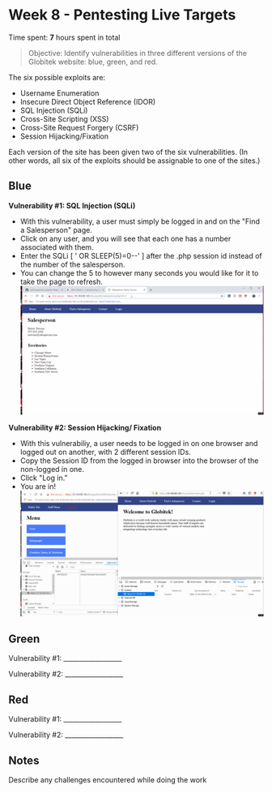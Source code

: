 # Week 8 - Pentesting Live Targets

Time spent: **7** hours spent in total

> Objective: Identify vulnerabilities in three different versions of the Globitek website: blue, green, and red.

The six possible exploits are:
* Username Enumeration
* Insecure Direct Object Reference (IDOR)
* SQL Injection (SQLi)
* Cross-Site Scripting (XSS)
* Cross-Site Request Forgery (CSRF)
* Session Hijacking/Fixation

Each version of the site has been given two of the six vulnerabilities. (In other words, all six of the exploits should be assignable to one of the sites.)

## Blue

**Vulnerability #1: SQL Injection (SQLi)**
- With this vulnerability, a user must simply be logged in and on the "Find a Salesperson" page.
- Click on any user, and you will see that each one has a number associated with them.
- Enter the SQLi [ ' OR SLEEP(5)=0--' ] after the .php session id instead of the number of the salesperson. 
- You can change the 5 to however many seconds you would like for it to take the page to refresh.
![](https://github.com/caitthecaptain/Codepath-Week-8/blob/master/sqlinjection.gif)



**Vulnerability #2: Session Hijacking/ Fixation**
- With this vulnerabiliy, a user needs to be logged in on one browser and logged out on another, with 2 different session IDs.
- Copy the Session ID from the logged in browser into the browser of the non-logged in one.
- Click "Log in."
- You are in!
![](https://github.com/caitthecaptain/Codepath-Week-8/blob/master/sessionhijack.gif)



## Green

Vulnerability #1: __________________

Vulnerability #2: __________________


## Red

Vulnerability #1: __________________

Vulnerability #2: __________________


## Notes

Describe any challenges encountered while doing the work

